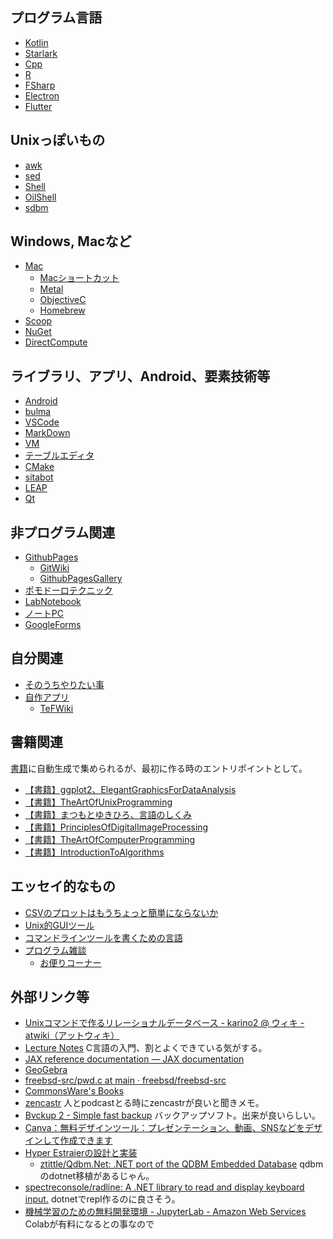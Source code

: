 ## プログラム言語

- [Kotlin](Kotlin.md)
- [Starlark](Starlark.md)
- [Cpp](Cpp.md)
- [R](R.md)
- [FSharp](FSharp.md)
- [Electron](Electron.md)
- [Flutter](Flutter.md)

## Unixっぽいもの

- [awk](awk.md)
- [sed](sed.md)
- [Shell](Shell.md)
- [OilShell](OilShell.md)
- [sdbm](sdbm.md)

## Windows, Macなど

- [Mac](Mac.md)
   - [Macショートカット](Macショートカット.md)
   - [Metal](Metal.md)
   - [ObjectiveC](ObjectiveC.md)
   - [Homebrew](Homebrew.md)
- [Scoop](Scoop.md)
- [NuGet](NuGet.md)
- [DirectCompute](DirectCompute.md)

## ライブラリ、アプリ、Android、要素技術等

- [Android](Android.md)
- [bulma](bulma.md)
- [VSCode](VSCode.md)
- [MarkDown](MarkDown.md)
- [VM](VM.md)
- [テーブルエディタ](テーブルエディタ.md)
- [CMake](CMake.md)
- [sitabot](sitabot.md)
- [LEAP](LEAP.md)
- [Qt](Qt.md)

## 非プログラム関連

- [GithubPages](GithubPages.md)
  - [GitWiki](GitWiki.md)
  - [GithubPagesGallery](GithubPagesGallery.md)
- [ポモドーロテクニック](ポモドーロテクニック.md)
- [LabNotebook](LabNotebook.md)
- [ノートPC](ノートPC.md)
- [GoogleForms](GoogleForms.md)

## 自分関連

- [そのうちやりたい事](そのうちやりたい事.md)
- [自作アプリ](自作アプリ.md)
  - [TeFWiki](TeFWiki.md)

## 書籍関連

[書籍](書籍.md)に自動生成で集められるが、最初に作る時のエントリポイントとして。

- [【書籍】ggplot2、ElegantGraphicsForDataAnalysis](【書籍】ggplot2、ElegantGraphicsForDataAnalysis.md)
- [【書籍】TheArtOfUnixProgramming](【書籍】TheArtOfUnixProgramming.md)
- [【書籍】まつもとゆきひろ、言語のしくみ](【書籍】まつもとゆきひろ、言語のしくみ.md)
- [【書籍】PrinciplesOfDigitalImageProcessing](【書籍】PrinciplesOfDigitalImageProcessing.md)
- [【書籍】TheArtOfComputerProgramming](【書籍】TheArtOfComputerProgramming.md)
- [【書籍】IntroductionToAlgorithms](【書籍】IntroductionToAlgorithms.md)

## エッセイ的なもの

- [CSVのプロットはもうちょっと簡単にならないか](CSVのプロットはもうちょっと簡単にならないか.md)
- [Unix的GUIツール](Unix的GUIツール.md)
- [コマンドラインツールを書くための言語](コマンドラインツールを書くための言語.md)
- [プログラム雑談](プログラム雑談.md)
   - [お便りコーナー](お便りコーナー.md)

## 外部リンク等

- [Unixコマンドで作るリレーショナルデータベース - karino2 @ ウィキ - atwiki（アットウィキ）](https://w.atwiki.jp/karino2/pages/42.html)
- [Lecture Notes](https://tcs.c.titech.ac.jp/csbook/c_lang/index.html) C言語の入門、割とよくできている気がする。
- [JAX reference documentation — JAX documentation](https://jax.readthedocs.io/en/latest/index.html)
- [GeoGebra](GeoGebra.md)
- [freebsd-src/pwd.c at main · freebsd/freebsd-src](https://github.com/freebsd/freebsd-src/blob/main/bin/pwd/pwd.c)
- [CommonsWare's Books](https://commonsware.com/catalog)
- [zencastr](https://zencastr.com/) 人とpodcastとる時にzencastrが良いと聞きメモ。
- [Bvckup 2 - Simple fast backup](https://bvckup2.com/) バックアップソフト。出来が良いらしい。
- [Canva：無料デザインツール：プレゼンテーション、動画、SNSなどをデザインして作成できます](https://www.canva.com/ja_jp/)
- [Hyper Estraierの設計と実装](https://www.slideshare.net/rawwell/hyper-estraier-presentation)
   - [ztittle/Qdbm.Net: .NET port of the QDBM Embedded Database](https://github.com/ztittle/Qdbm.Net) qdbmのdotnet移植があるじゃん。
- [spectreconsole/radline: A .NET library to read and display keyboard input.](https://github.com/spectreconsole/radline) dotnetでrepl作るのに良さそう。
- [機械学習のための無料開発環境 - JupyterLab - Amazon Web Services](https://aws.amazon.com/jp/sagemaker/studio-lab/) Colabが有料になるとの事なので